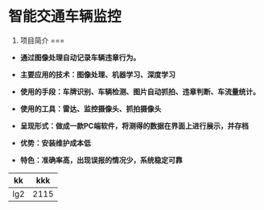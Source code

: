 智能交通车辆监控
===

1. 项目简介
===

* **通过图像处理自动记录车辆违章行为。**

* **主要应用的技术：图像处理、机器学习、深度学习**

* **使用的手段：车牌识别、车辆检测、图片自动抓拍、违章判断、车流量统计。**

* **使用的工具：雷达、监控摄像头、抓拍摄像头**

* **呈现形式：做成一款PC端软件，将测得的数据在界面上进行展示，并存档**
* **优势：安装维护成本低**

* **特色：准确率高，出现误报的情况少，系统稳定可靠**

|  kk |  kkk|
|------|------|
|lg2|2115|  